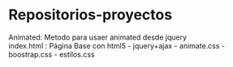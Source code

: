 # Repositorios-proyectos

Animated: Metodo para usaer animated desde jquery<br>
index.html : Página Base con html5 - jquery+ajax - animate.css - boostrap.css - estilos.css

